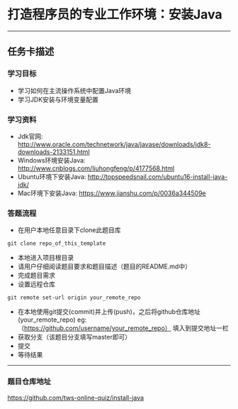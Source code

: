 # 打造程序员的专业工作环境：安装Java 

-----------------------------------------------

## 任务卡描述

### 学习目标
- 学习如何在主流操作系统中配置Java环境
- 学习JDK安装与环境变量配置
### 学习资料
- Jdk官网: http://www.oracle.com/technetwork/java/javase/downloads/jdk8-downloads-2133151.html
- Windows环境安装Java: http://www.cnblogs.com/liuhongfeng/p/4177568.html
- Ubuntu环境下安装Java: http://topspeedsnail.com/ubuntu16-install-java-jdk/
- Mac环境下安装Java: https://www.jianshu.com/p/0036a344509e
### 答题流程
- 在用户本地任意目录下clone此题目库 
```
git clone repo_of_this_template
```
- 本地进入项目根目录
- 请用户仔细阅读题目要求和题目描述（题目的README.md中）
- 完成题目需求
- 设置远程仓库
````
git remote set-url origin your_remote_repo
````
- 在本地使用git提交(commit)并上传(push)，之后将github仓库地址(your_remote_repo) eg:（https://github.com/username/your_remote_repo） 填入到提交地址一栏
- 获取分支（该题目分支填写master即可）
- 提交
- 等待结果

---------------------------------------------------------------------------

### 题目仓库地址
https://github.com/tws-online-quiz/install-java